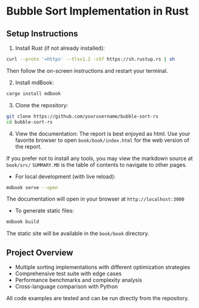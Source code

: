 # Bubble Sort Implementation in Rust

## Setup Instructions

1. Install Rust (if not already installed):
```bash
curl --proto '=https' --tlsv1.2 -sSf https://sh.rustup.rs | sh
```
Then follow the on-screen instructions and restart your terminal.

2. Install mdBook:
```bash
cargo install mdbook
```

3. Clone the repository:
```bash
git clone https://github.com/yourusername/bubble-sort-rs
cd bubble-sort-rs
```

4. View the documentation:
The report is best enjoyed as html. Use your favorite browser to open `book/book/index.html` for the web version of the report.

If you prefer not to install any tools, you may view the markdown source at `book/src/` `SUMMARY.MD` is the table of contents to navigate to other pages.


   - For local development (with live reload):
   ```bash
   mdbook serve --open
   ```
   The documentation will open in your browser at `http://localhost:3000`

   - To generate static files:
   ```bash
   mdbook build
   ```
   The static site will be available in the `book/book` directory. 




## Project Overview

- Multiple sorting implementations with different optimization strategies
- Comprehensive test suite with edge cases
- Performance benchmarks and complexity analysis
- Cross-language comparison with Python

All code examples are tested and can be run directly from the repository.